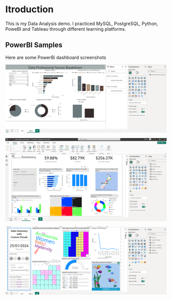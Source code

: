 # Itroduction
This is my Data Analysis demo.
I practiced MySQL, PostgreSQL, Python, PoweBI and Tableau through different learning platforms. 



## PowerBI Samples

Here are some PowerBi dashboard screenshots


![Data Professional survey breakdown 2](https://github.com/KRPat01/DataAnalysisdemo/blob/main/PowerBI/Data%20Professional%20Survey%20Pg2.png)


![Sales pg 1](https://github.com/KRPat01/DataAnalysisdemo/blob/main/PowerBI/Sales_pg1.png)

![Sales pg 2](https://github.com/KRPat01/DataAnalysisdemo/blob/main/PowerBI/Sales_pg2.png)
